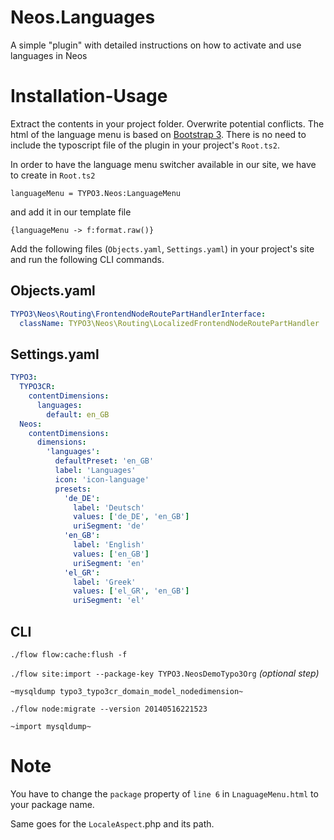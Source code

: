 Neos.Languages
==============

A simple "plugin" with detailed instructions on how to activate and use languages in Neos

Installation-Usage
==================
Extract the contents in your project folder. Overwrite potential conflicts. The html of the language menu is based on [Bootstrap 3](http://getbootstrap.com/). There is no need to include the typoscript file of the plugin in your project's `Root.ts2`.


In order to have the language menu switcher available in our site, we have to create in `Root.ts2`

`languageMenu = TYPO3.Neos:LanguageMenu`

and add it in our template file

`{languageMenu -> f:format.raw()}`


Add the following files (`Objects.yaml`, `Settings.yaml`) in your project's site and run the following CLI commands.
	
	
Objects.yaml
------------
```yaml
TYPO3\Neos\Routing\FrontendNodeRoutePartHandlerInterface:
  className: TYPO3\Neos\Routing\LocalizedFrontendNodeRoutePartHandler
```
  
Settings.yaml
-------------
```yaml
TYPO3:
  TYPO3CR:
    contentDimensions:
      languages:
        default: en_GB
  Neos:
    contentDimensions:
      dimensions:
        'languages':
          defaultPreset: 'en_GB'
          label: 'Languages'
          icon: 'icon-language'
          presets:
            'de_DE':
              label: 'Deutsch'
              values: ['de_DE', 'en_GB']
              uriSegment: 'de'
            'en_GB':
              label: 'English'
              values: ['en_GB']
              uriSegment: 'en'
            'el_GR':
              label: 'Greek'
              values: ['el_GR', 'en_GB']
              uriSegment: 'el'
```			  
CLI
---
`./flow flow:cache:flush -f`

`./flow site:import --package-key TYPO3.NeosDemoTypo3Org` *(optional step)*

`~mysqldump typo3_typo3cr_domain_model_nodedimension~`

`./flow node:migrate --version 20140516221523`

`~import mysqldump~`

Note
====
You have to change the `package` property of `line 6` in `LnaguageMenu.html` to your package name.

Same goes for the `LocaleAspect`.php and its path.

